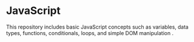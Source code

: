 # JavaScript
This repository includes basic JavaScript concepts such as variables, data types, functions, conditionals, loops, and simple DOM manipulation .
